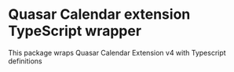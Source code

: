 # Quasar Calendar extension TypeScript wrapper

This package wraps Quasar Calendar Extension v4 with Typescript definitions

